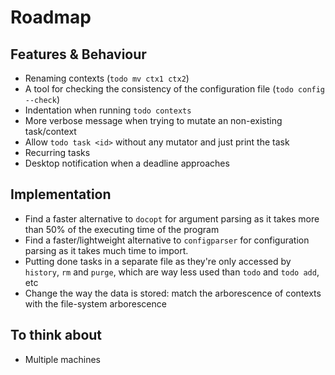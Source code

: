 Roadmap
=======

## Features & Behaviour

 * Renaming contexts (`todo mv ctx1 ctx2`)
 * A tool for checking the consistency of the configuration file (`todo config --check`)
 * Indentation when running `todo contexts`
 * More verbose message when trying to mutate an non-existing task/context
 * Allow `todo task <id>` without any mutator and just print the task
 * Recurring tasks
 * Desktop notification when a deadline approaches


## Implementation

 * Find a faster alternative to `docopt` for argument parsing as it takes more than 50% of the executing time of the program
 * Find a faster/lightweight alternative to `configparser` for configuration parsing as it takes much time to import.
 * Putting done tasks in a separate file as they're only accessed by `history`, `rm` and `purge`, which are way less used than `todo` and `todo add`, etc
 * Change the way the data is stored: match the arborescence of contexts with the file-system arborescence


## To think about

 * Multiple machines